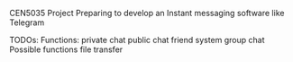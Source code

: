 CEN5035 Project
Preparing to develop an Instant messaging software like Telegram

TODOs:
Functions:
 private chat
 public chat
 friend system
 group chat
Possible functions
 file transfer
